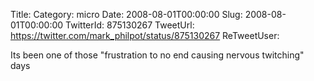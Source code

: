 Title: 
Category: micro
Date: 2008-08-01T00:00:00
Slug: 2008-08-01T00:00:00
TwitterId: 875130267
TweetUrl: https://twitter.com/mark_philpot/status/875130267
ReTweetUser: 

Its been one of those "frustration to no end causing nervous twitching" days